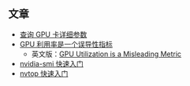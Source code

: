 ## 文章

* [查询 GPU 卡详细参数](DeviceQuery.md)
* [GPU 利用率是一个误导性指标](GPU%20利用率是一个误导性指标.md)
	* 英文版：[GPU Utilization is a Misleading Metric](gpu_utils.md)
* [nvidia-smi 快速入门](nvidia-smi.md)
* [nvtop 快速入门](nvtop.md)